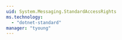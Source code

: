 ```yaml
---
uid: System.Messaging.StandardAccessRights
ms.technology: 
  - "dotnet-standard"
manager: "tyoung"
---
```

